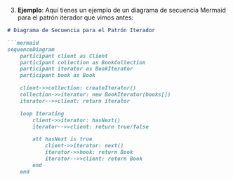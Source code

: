 
3. **Ejemplo**: Aquí tienes un ejemplo de un diagrama de secuencia Mermaid para el patrón iterador que vimos antes:

```markdown
# Diagrama de Secuencia para el Patrón Iterador

```mermaid
sequenceDiagram
    participant client as Client
    participant collection as BookCollection
    participant iterator as BookIterator
    participant book as Book

    client->>collection: createIterator()
    collection->>iterator: new BookIterator(books[])
    iterator-->>client: return iterator

    loop Iterating
        client->>iterator: hasNext()
        iterator-->>client: return true/false

        alt hasNext is true
            client->>iterator: next()
            iterator->>book: return Book
            iterator-->>client: return Book
        end
    end
